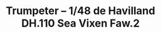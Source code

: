 ---
layout: product
title: "Trumpeter – 1/48 de Havilland DH.110 Sea Vixen Faw.2"
price: "8000" 
desc: "N/A"
img_path: "/assets/img/TRU05808.webp"
brand: "N/A"
available: false
special_offer: false
new: false
soon: false
cat: "010000"
subcat: "013400"
subsubcat: "0N/A"
sifra: "TRU05808"
popular: false
spec: false
---